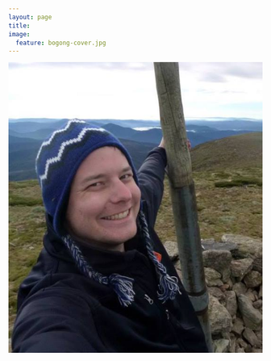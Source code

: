 ```yaml
---
layout: page
title:  
image:
  feature: bogong-cover.jpg
---
```


<img class="hello-img" src="/images/bradp.jpg">